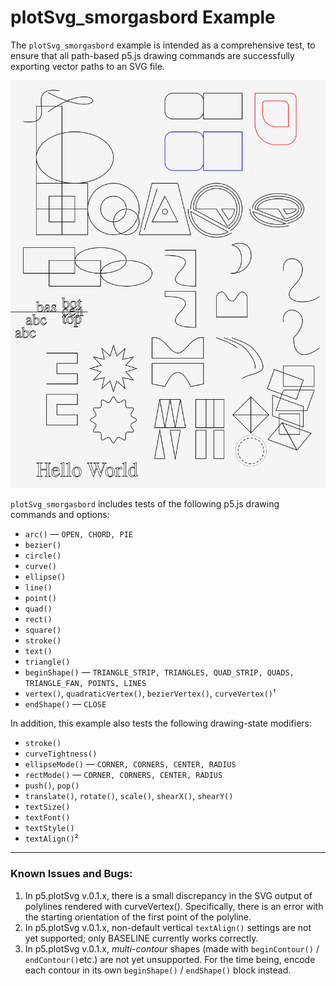 # plotSvg_smorgasbord Example

The `plotSvg_smorgasbord` example is intended as a comprehensive test, to ensure that all path-based p5.js drawing commands are successfully exporting vector paths to an SVG file. 

![plotSvg_smorgasbord.png](plotSvg_smorgasbord.png)

`plotSvg_smorgasbord` 
includes tests of the following p5.js drawing commands and options: 

* `arc()` — `OPEN, CHORD, PIE`
* `bezier()`
* `circle()`
* `curve()`
* `ellipse()`
* `line()`
* `point()`
* `quad()`
* `rect()`
* `square()`
* `stroke()`
* `text()`
* `triangle()`
* `beginShape()` — `TRIANGLE_STRIP, TRIANGLES, QUAD_STRIP, QUADS, TRIANGLE_FAN, POINTS, LINES`
* `vertex()`, `quadraticVertex()`, `bezierVertex()`, `curveVertex()`¹
* `endShape()` — `CLOSE`

In addition, this example also tests the following drawing-state modifiers:

* `stroke()`
* `curveTightness()`
* `ellipseMode()` — `CORNER, CORNERS, CENTER, RADIUS`
* `rectMode()` — `CORNER, CORNERS, CENTER, RADIUS`
* `push()`, `pop()`
* `translate()`, `rotate()`, `scale()`, `shearX()`, `shearY()`
* `textSize()`
* `textFont()`
* `textStyle()`
* `textAlign()`²

---

### Known Issues and Bugs: 

1. In p5.plotSvg v.0.1.x, there is a small discrepancy in the SVG output of polylines rendered with curveVertex(). Specifically, there is an error with the starting orientation of the first point of the polyline.
2. In p5.plotSvg v.0.1.x, non-default vertical `textAlign()` settings are not yet supported; only BASELINE currently works correctly.
3. In p5.plotSvg v.0.1.x, *multi-contour* shapes (made with `beginContour()` / `endContour()`etc.) are not yet unsupported. For the time being, encode each contour in its own `beginShape()` / `endShape()` block instead. 

